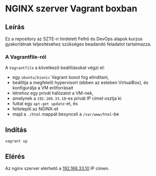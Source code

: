 # NGINX szerver Vagrant boxban

## Leírás
Ez a repository az SZTE-n hirdetett Felhő és DevOps alapok kurzus gyakorlátnak teljesítéséhez szükséges beadandó feladatot tartalmazza.

### A Vagrantfile-ról
A `Vagrantfile` a következő beállításokat végzi el:
  - egy `ubuntu/bionic` Vagrant boxot fog elindítani,
  - beállítja a megfelelő hypervisort (ebben az esteben VirtualBox), és konfigurálja a VM erőforrásait
  - létrehoz egy privát hálózatot a VM-nek,
  - amelynek a `192.168.33.10`-es privát IP címet osztja ki
  - futtat egy `apt-get update`-et, és
  - feltelepíti az NGINX-et
  - majd a `./html` mappát besynceli a `/var/www/html`-be

## Indítás
`vagrant up`

## Elérés
Az nginx szerver elérhető a [192.168.33.10](http://192.168.33.10) IP címen.